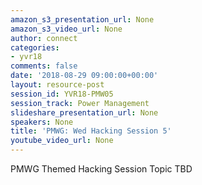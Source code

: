 ```yaml
---
amazon_s3_presentation_url: None
amazon_s3_video_url: None
author: connect
categories:
- yvr18
comments: false
date: '2018-08-29 09:00:00+00:00'
layout: resource-post
session_id: YVR18-PMW05
session_track: Power Management
slideshare_presentation_url: None
speakers: None
title: 'PMWG: Wed Hacking Session 5'
youtube_video_url: None
---
```


PMWG Themed Hacking Session Topic TBD